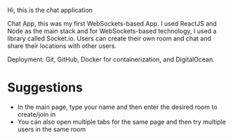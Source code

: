 Hi, this is the chat application

Chat App, this was my first WebSockets-based App. I used ReactJS and Node as the main stack and for WebSockets-based technology, I used a library called Socket.io. Users can create their own room and chat and share their locations with other users.

Deployment: Git, GitHub, Docker for containerization, and DigitalOcean.

<h1>Suggestions</h1>

<ul>
	<li>In the main page, type your name and then enter the desired room to create/join in</li>
	<li>You can also open multiple tabs for the same page and then try multiple users in the same room</li>
</ul>
